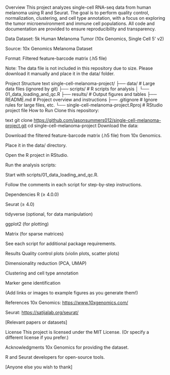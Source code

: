 Overview
This project analyzes single-cell RNA-seq data from human melanoma using R and Seurat. The goal is to perform quality control, normalization, clustering, and cell type annotation, with a focus on exploring the tumor microenvironment and immune cell populations.
All code and documentation are provided to ensure reproducibility and transparency.

Data
Dataset: 5k Human Melanoma Tumor (10x Genomics, Single Cell 5' v2)

Source: 10x Genomics Melanoma Dataset

Format: Filtered feature-barcode matrix (.h5 file)

Note: The data file is not included in this repository due to size.
Please download it manually and place it in the data/ folder.

Project Structure
text
single-cell-melanoma-project/
├── data/                    # Large data files (ignored by git)
├── scripts/                 # R scripts for analysis
│   └── 01_data_loading_and_qc.R
├── results/                 # Output figures and tables
├── README.md                # Project overview and instructions
├── .gitignore               # Ignore rules for large files, etc.
└── single-cell-melanoma-project.Rproj  # RStudio project file
How to Run
Clone this repository:

text
git clone https://github.com/jasonsummers012/single-cell-melanoma-project.git
cd single-cell-melanoma-project
Download the data:

Download the filtered feature-barcode matrix (.h5 file) from 10x Genomics.

Place it in the data/ directory.

Open the R project in RStudio.

Run the analysis scripts:

Start with scripts/01_data_loading_and_qc.R.

Follow the comments in each script for step-by-step instructions.

Dependencies
R (≥ 4.0.0)

Seurat (≥ 4.0)

tidyverse (optional, for data manipulation)

ggplot2 (for plotting)

Matrix (for sparse matrices)

See each script for additional package requirements.

Results
Quality control plots (violin plots, scatter plots)

Dimensionality reduction (PCA, UMAP)

Clustering and cell type annotation

Marker gene identification

(Add links or images to example figures as you generate them!)

References
10x Genomics: https://www.10xgenomics.com/

Seurat: https://satijalab.org/seurat/

[Relevant papers or datasets]

License
This project is licensed under the MIT License.
(Or specify a different license if you prefer.)

Acknowledgments
10x Genomics for providing the dataset.

R and Seurat developers for open-source tools.

[Anyone else you wish to thank]
